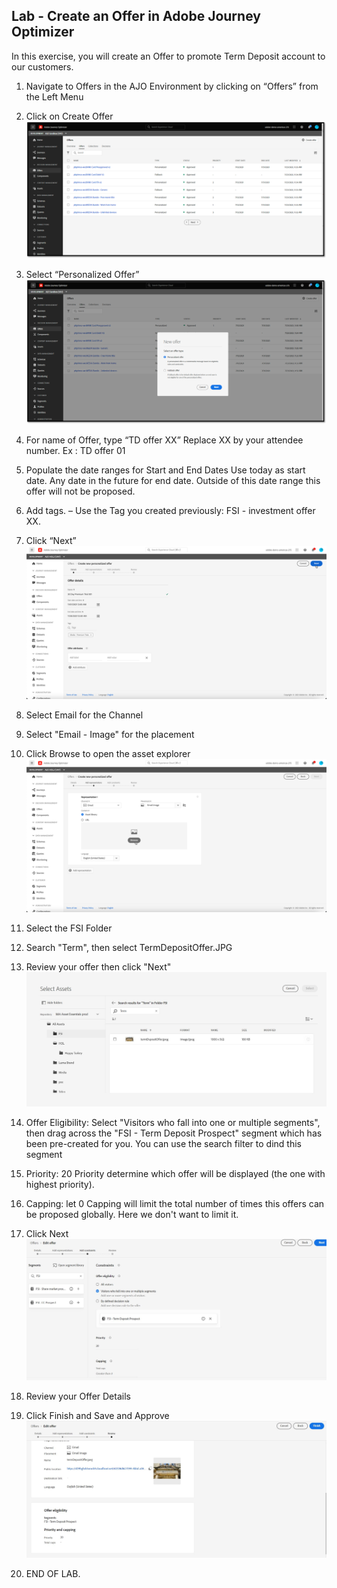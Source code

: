 ## Lab - Create an Offer in Adobe Journey Optimizer

In this exercise, you will create an Offer to promote Term Deposit account to our customers.

1.  Navigate to Offers in the AJO Environment by clicking on “Offers” from the Left Menu
2.  Click on Create Offer
![Offer](https://github.com/adobe-dss-aep/ajo-handson-labs/blob/f8a7c3ee04fa81d865ada7b9e54c2b0a0e09b83f/ME/0.%20Images/Offer_1.png)

3.  Select “Personalized Offer”
![Offer](https://github.com/adobe-dss-aep/ajo-handson-labs/blob/f8a7c3ee04fa81d865ada7b9e54c2b0a0e09b83f/ME/0.%20Images/Offer_2.png)

4.  For name of Offer, type “TD offer XX” Replace XX by your attendee number. Ex : TD offer 01

5.  Populate the date ranges for Start and End Dates
Use today as start date. 
Any date in the future for end date. Outside of this date range this offer will not be proposed. 

6.  Add tags. – Use the Tag you created previously: FSI - investment offer XX.

7.  Click “Next”
![Offer](../0.%20Images/Offer_3.png)

8.  Select Email for the Channel
9.  Select "Email - Image" for the placement
10. Click Browse to open the asset explorer
![Offer](../0.%20Images/Offer_4a.png)

11.  Select the FSI Folder
12.  Search "Term", then select TermDepositOffer.JPG
13.  Review your offer then click "Next"
![Offer](../0.%20Images/offerContent.JPG)

14. Offer Eligibility:  Select "Visitors who fall into one or multiple segments", then drag across the "FSI - Term Deposit Prospect"  segment which has been pre-created for you. You can use the search filter to dind this segment

15. Priority:  20
Priority determine which offer will be displayed (the one with highest priority). 

16. Capping:  let 0
Capping will limit the total number of times this offers can be proposed globally. Here we don't want to limit it.   

17. Click Next
![Offer](../0.%20Images/offerEligibility.JPG)

18.  Review your Offer Details
19.  Click Finish and Save and Approve
![Offer](../0.%20Images/offerFinal.JPG)

20.  END OF LAB.
